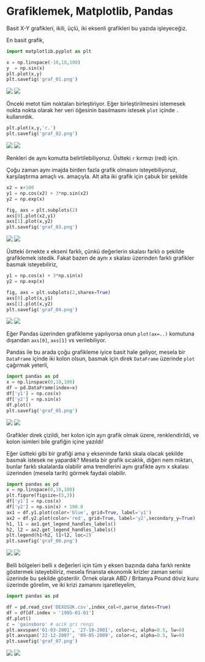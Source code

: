 # Grafiklemek, Matplotlib, Pandas

Basit X-Y grafikleri, ikili, üçlü, iki eksenli grafikleri bu yazıda işleyeceğiz.

En basit grafik,

```python
import matplotlib.pyplot as plt

x = np.linspace(-10,10,100)
y  = np.sin(x)
plt.plot(x,y)
plt.savefig('graf_01.png')
```

![](graf_01.png)
![](https://4.bp.blogspot.com/-5IQcs4lswR8/XlywA6moy7I/AAAAAAAAB7M/OjmLdhv1jsoOObkQRUYo1-feZ82C6SsJwCLcBGAsYHQ/s1600/graf_01.png)

Önceki metot tüm noktaları birleştiriyor. Eğer birleştirilmesini
istemesek nokta nokta olarak her veri öğesinin basılmasını istesek
`plot` içinde `.` kullanırdık.  


```python
plt.plot(x,y,'r.')
plt.savefig('graf_02.png')
```

![](graf_02.png)
![](https://2.bp.blogspot.com/-XMnE4JdEx0M/XlywBM9ctHI/AAAAAAAAB7Q/sR96rsWw_UQO_K_0lGJGgdYsHToObTyjwCLcBGAsYHQ/s1600/graf_02.png)

Renkleri de aynı komutta belirtilebiliyoruz. Üstteki `r` kırmızı (red) için. 

Çoğu zaman aynı imajda birden fazla grafik olmasını isteyebiliyoruz,
karşılaştırma amaçlı vs. amaçıyla. Alt alta iki grafik için çabuk bir
şekilde

```python
x2 = x+100
y1 = np.cos(x2) + 3*np.sin(x2)
y2 = np.exp(x)

fig, axs = plt.subplots(2)
axs[0].plot(x2,y1)
axs[1].plot(x,y2)
plt.savefig('graf_03.png')
```

![](graf_03.png)
![](https://4.bp.blogspot.com/-uOJjHO3oy9k/XlywBfPxdqI/AAAAAAAAB7U/rHdlQ54DXj4M0vDrSIedhQpdJu_jwP1xACLcBGAsYHQ/s1600/graf_03.png)

Üstteki örnekte x ekseni farklı, çünkü değerlerin skalası farklı o
şekilde grafiklemek istedik. Fakat bazen de aynı x skalası üzerinden
farklı grafikler basmak isteyebiliriz, 

```python
y1 = np.cos(x) + 3*np.sin(x)
y2 = np.exp(x)

fig, axs = plt.subplots(2,sharex=True)
axs[0].plot(x,y1)
axs[1].plot(x,y2)
plt.savefig('graf_04.png')
```

![](graf_04.png)
![](https://3.bp.blogspot.com/-_4l65FYhMYc/XlywBimyCqI/AAAAAAAAB7Y/8NDr6ou3YfATocQe8gCZoLaTICcdCDPPQCLcBGAsYHQ/s1600/graf_04.png)

Eğer Pandas üzerinden grafikleme yapılıyorsa onun `plot(ax=..)`
komutuna dışarıdan `axs[0]`, `axs[1]` vs verilebiliyor.

Pandas ile bu arada çoğu grafikleme iyice basit hale geliyor, mesela
bir `DataFrame` içinde iki kolon olsun, basmak için direk `DataFrame`
üzerinde `plot` çağırmak yeterli,

```python
import pandas as pd
x = np.linspace(0,10,100)
df = pd.DataFrame(index=x)
df['y1'] = np.cos(x)
df['y2'] = np.sin(x)
df.plot()
plt.savefig('graf_05.png')
```

![](graf_05.png)
![](https://2.bp.blogspot.com/-RI-e3gazHfE/XlywCON7gRI/AAAAAAAAB7c/efk1QbIRZ5YtInRo6qn3RDm0GSbiRcaRgCLcBGAsYHQ/s1600/graf_05.png)

Grafikler direk çizildi, her kolon için ayrı grafik olmak üzere,
renklendirildi, ve kolon isimleri bile grafiğin içine yazıldı!

Eğer üstteki gibi bir grafiği ama y ekseninde farklı skala olacak
şekilde basmak istesek ne yapardık? Mesela bir grafik sıcaklık, diğeri
nem miktarı, bunlar farklı skalalarda olabilir ama trendlerini aynı
grafikte aynı x skalası üzerinden (mesela tarih) görmek faydalı olabilir. 

```python
import pandas as pd
x = np.linspace(0,10,100)
plt.figure(figsize=(5,3))
df['y1'] = np.cos(x)
df['y2'] = np.sin(x) + 100.0
ax1 = df.y1.plot(color='blue', grid=True, label='y1')
ax2 = df.y2.plot(color='red', grid=True, label='y2',secondary_y=True)
h1, l1 = ax1.get_legend_handles_labels()
h2, l2 = ax2.get_legend_handles_labels()
plt.legend(h1+h2, l1+l2, loc=2)
plt.savefig('graf_06.png')
```

![](graf_06.png)
![](https://2.bp.blogspot.com/-348G1HJq4_Y/XlywCXh_04I/AAAAAAAAB7g/-X-2yBQ5uRYpRVw8A3wqZtbz7QE8rdyMACLcBGAsYHQ/s1600/graf_06.png)

Belli bölgeleri belli x değerleri için tüm y eksen bazında daha farklı
renkte göstermek isteyebiliriz, mesela finansta ekonomik krizler zaman
serisi üzerinde bu şekilde gösterilir. Örnek olarak ABD / Britanya
Pound döviz kuru üzerinde görelim, ve iki krizi zamanını işaretleyelim,


```python
import pandas as pd

df = pd.read_csv('DEXUSUK.csv',index_col=0,parse_dates=True)
df = df[df.index > '1995-01-01']
df.plot()
c = 'gainsboro' # acik gri rengi
plt.axvspan('01-03-2001', '27-10-2001', color=c, alpha=0.5, lw=0)
plt.axvspan('22-12-2007', '09-05-2009', color=c, alpha=0.5, lw=0)
plt.savefig('graf_07.png')
```

![](graf_07.png)
![](https://1.bp.blogspot.com/-1SOHrKbkg0g/XlywCshJEqI/AAAAAAAAB7k/Su7GXUkcWiEEkps8aO9z8VXe-zG91exNwCLcBGAsYHQ/s1600/graf_07.png)












